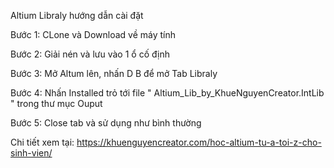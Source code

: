 Altium Libraly hướng dẫn cài đặt

Bước 1: CLone và Download về máy tính

Bước 2: Giải nén và lưu vào 1 ổ cố định

Bước 3: Mở Altum lên, nhấn D B để mở Tab Libraly

Bước 4: Nhấn Installed trỏ tới file " Altium_Lib_by_KhueNguyenCreator.IntLib " trong thư mục Ouput

Bước 5: Close tab và sử dụng như bình thường

Chi tiết xem tại: https://khuenguyencreator.com/hoc-altium-tu-a-toi-z-cho-sinh-vien/
